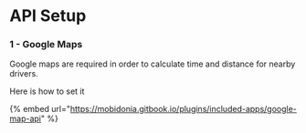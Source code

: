 # API Setup

### 1  - Google Maps

Google maps are required in order to calculate time and distance for nearby drivers.

Here is how to set it

{% embed url="https://mobidonia.gitbook.io/plugins/included-apps/google-map-api" %}
